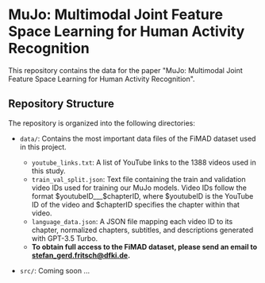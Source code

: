 # MuJo: Multimodal Joint Feature Space Learning for Human Activity Recognition

This repository contains the data for the paper "MuJo: Multimodal Joint Feature Space Learning for Human Activity Recognition".

## Repository Structure

The repository is organized into the following directories:

- `data/`: Contains the most important data files of the FiMAD dataset used in this project.
  - `youtube_links.txt`: A list of YouTube links to the 1388 videos used in this study.
  - `train_val_split.json`: Text file containing the train and validation video IDs used for training our MuJo models. Video IDs follow the format $youtubeID___$chapterID, where $youtubeID is the YouTube ID of the video and $chapterID specifies the chapter within that video.
  - `language_data.json`: A JSON file mapping each video ID to its chapter, normalized chapters, subtitles, and descriptions generated with GPT-3.5 Turbo.
  - **To obtain full access to the FiMAD dataset, please send an email to stefan_gerd.fritsch@dfki.de.**

- `src/`: Coming soon ...
